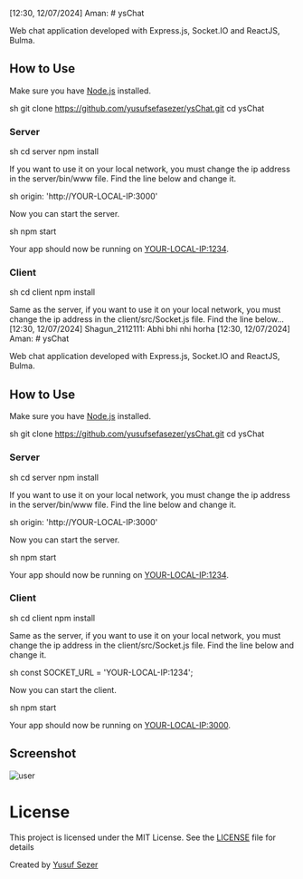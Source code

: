 
[12:30, 12/07/2024] Aman: # ysChat

Web chat application developed with Express.js, Socket.IO and ReactJS, Bulma.

## How to Use

Make sure you have [Node.js](http://nodejs.org/) installed.

sh
git clone https://github.com/yusufsefasezer/ysChat.git
cd ysChat


### Server

sh
cd server
npm install


If you want to use it on your local network, you must change the ip address in the server/bin/www file. Find the line below and change it.

sh
origin: 'http://YOUR-LOCAL-IP:3000'


Now you can start the server.

sh
npm start


Your app should now be running on [YOUR-LOCAL-IP:1234](http://0.0.0.0:1234/).

### Client

sh
cd client
npm install


Same as the server, if you want to use it on your local network, you must change the ip address in the client/src/Socket.js file. Find the line below…
[12:30, 12/07/2024] Shagun_2112111: Abhi bhi nhi horha
[12:30, 12/07/2024] Aman: # ysChat

Web chat application developed with Express.js, Socket.IO and ReactJS, Bulma.

## How to Use

Make sure you have [Node.js](http://nodejs.org/) installed.

sh
git clone https://github.com/yusufsefasezer/ysChat.git
cd ysChat


### Server

sh
cd server
npm install


If you want to use it on your local network, you must change the ip address in the server/bin/www file. Find the line below and change it.

sh
origin: 'http://YOUR-LOCAL-IP:3000'


Now you can start the server.

sh
npm start


Your app should now be running on [YOUR-LOCAL-IP:1234](http://0.0.0.0:1234/).

### Client

sh
cd client
npm install


Same as the server, if you want to use it on your local network, you must change the ip address in the client/src/Socket.js file. Find the line below and change it.

sh
const SOCKET_URL = 'YOUR-LOCAL-IP:1234';


Now you can start the client.

sh
npm start


Your app should now be running on [YOUR-LOCAL-IP:3000](http://0.0.0.0:3000/).

## Screenshot
![user](screen/user.png)


# License
This project is licensed under the MIT License. See the [LICENSE](LICENSE) file for details

Created by [Yusuf Sezer](https://www.yusufsezer.com)
